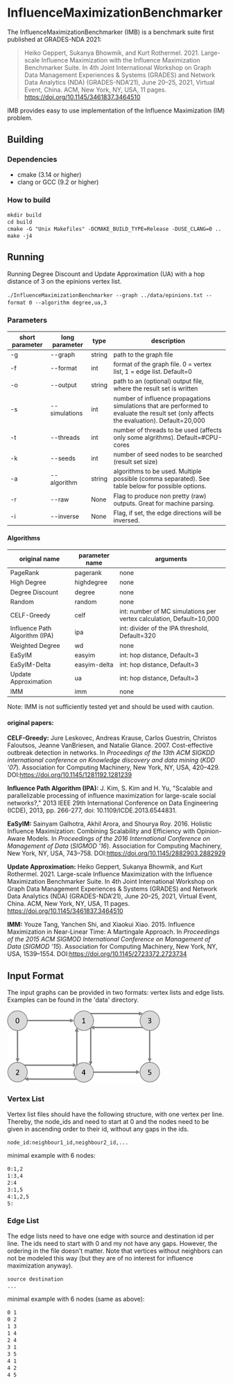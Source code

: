 # InfluenceMaximizationBenchmarker

The InfluenceMaximizationBenchmarker (IMB) is a benchmark suite first published at GRADES-NDA 2021:

> Heiko Geppert, Sukanya Bhowmik, and Kurt Rothermel. 2021. Large-scale Influence Maximization with the Influence Maximization Benchmarker Suite. In 4th Joint International Workshop on Graph Data Management Experiences & Systems (GRADES) and Network Data Analytics (NDA) (GRADES-NDA’21), June 20–25, 2021, Virtual Event, China. ACM, New York, NY, USA, 11 pages. https://doi.org/10.1145/3461837.3464510

IMB provides easy to use implementation of the Influence Maximization (IM) problem.


## Building

### Dependencies

*  cmake (3.14 or higher)
*  clang or GCC (9.2 or higher)

### How to build

```
mkdir build
cd build
cmake -G "Unix Makefiles" -DCMAKE_BUILD_TYPE=Release -DUSE_CLANG=0 ..
make -j4
```

## Running

Running Degree Discount and Update Approximation (UA) with a hop distance of 3 on the epinions vertex list. 

`./InfluenceMaximizationBenchmarker --graph ../data/epinions.txt --format 0 --algorithm degree,ua,3`

### Parameters
| short parameter | long parameter | type | description |
|---|---|---|---|
|-g | --graph | string | path to the graph file |
|-f| --format | int | format of the graph file. 0 = vertex list, 1 = edge list. Default=0 |
|-o | --output | string | path to an (optional) output file, where the result set is written |
|-s | --simulations | int | number of influence propagations simulations that are performed to evaluate the result set (only affects the evaluation). Default=20,000|
|-t | --threads | int | number of threads to be used (affects only some algrithms). Default=#CPU-cores|
|-k | --seeds | int | number of seed nodes to be searched (result set size) |
|-a | --algorithm | string | algorithms to be used. Multiple possible (comma separated). See table below for possible options.|
|-r | --raw | None | Flag to produce non pretty (raw) outputs. Great for machine parsing. |
|-i | --inverse | None | Flag, if set, the edge directions will be inversed. |

#### Algorithms
| original name | parameter name | arguments | 
|---|---|---|
| PageRank | pagerank | none |
| High Degree | highdegree | none |
| Degree Discount | degree | none |
| Random | random | none |
| CELF-Greedy | celf | int: number of MC simulations per vertex calculation, Default=10,000 |
| Influence Path Algorithm (IPA) | ipa | int: divider of the IPA threshold, Default=320 |
| Weighted Degree | wd | none |
| EaSyIM | easyim | int: hop distance, Default=3|
| EaSyIM-Delta | easyim-delta | int: hop distance, Default=3 |
| Update Approximation | ua | int: hop distance, Default=3 |
| IMM | imm | none |

Note: IMM is not sufficiently tested yet and should be used with caution.

#### original papers:
**CELF-Greedy:**
Jure Leskovec, Andreas Krause, Carlos Guestrin, Christos Faloutsos, Jeanne VanBriesen, and Natalie Glance. 2007. Cost-effective outbreak detection in networks. In <i>Proceedings of the 13th ACM SIGKDD international conference on Knowledge discovery and data mining</i> (<i>KDD '07</i>). Association for Computing Machinery, New York, NY, USA, 420–429. DOI:https://doi.org/10.1145/1281192.1281239

**Influence Path Algorithm (IPA):**
J. Kim, S. Kim and H. Yu, "Scalable and parallelizable processing of influence maximization for large-scale social networks?," 2013 IEEE 29th International Conference on Data Engineering (ICDE), 2013, pp. 266-277, doi: 10.1109/ICDE.2013.6544831.

**EaSyIM:** 
Sainyam Galhotra, Akhil Arora, and Shourya Roy. 2016. Holistic Influence Maximization: Combining Scalability and Efficiency with Opinion-Aware Models. In <i>Proceedings of the 2016 International Conference on Management of Data</i> (<i>SIGMOD '16</i>). Association for Computing Machinery, New York, NY, USA, 743–758. DOI:https://doi.org/10.1145/2882903.2882929

**Update Approximation:** 
Heiko Geppert, Sukanya Bhowmik, and Kurt Rothermel. 2021. Large-scale Influence Maximization with the Influence Maximization Benchmarker Suite. In 4th Joint International Workshop on Graph Data Management Experiences & Systems (GRADES) and Network Data Analytics (NDA) (GRADES-NDA’21), June 20–25, 2021, Virtual Event, China. ACM, New York, NY, USA, 11 pages. https://doi.org/10.1145/3461837.3464510


**IMM:** 
Youze Tang, Yanchen Shi, and Xiaokui Xiao. 2015. Influence Maximization in Near-Linear Time: A Martingale Approach. In <i>Proceedings of the 2015 ACM SIGMOD International Conference on Management of Data</i> (<i>SIGMOD '15</i>). Association for Computing Machinery, New York, NY, USA, 1539–1554. DOI:https://doi.org/10.1145/2723372.2723734





## Input Format

The input graphs can be provided in two formats: vertex lists and edge lists.
Examples can be found in the 'data' directory.

<img src="doc/example_graph.png" alt="example graph" width="352" height="170">

### Vertex List
Vertex list files should have the following structure, with one vertex per line.
Thereby, the node_ids and need to start at 0 and the nodes need to be given in ascending order to their id, without any gaps in the ids.

```
node_id:neighbour1_id,neighbour2_id,...
```

minimal example with 6 nodes:

```
0:1,2
1:3,4
2:4
3:1,5
4:1,2,5
5:
```

### Edge List
The edge lists need to have one edge with source and destination id per line.
The ids need to start with 0 and my not have any gaps.
However, the ordering in the file doesn't matter.
Note that vertices without neighbors can not be modeled this way (but they are of no interest for influence maximization anyway).

```
source destination
...
```

minimal example with 6 nodes (same as above):

```
0 1
0 2
1 3
1 4
2 4
3 1
3 5
4 1
4 2
4 5
```

